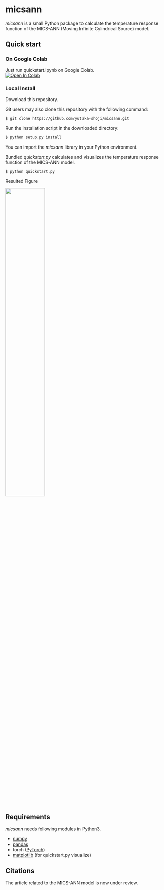 # micsann

*micsann* is a small Python package to calculate the temperature response function of the MICS-ANN (Moving Infinite Cylindrical Source) model.

## Quick start

### On Google Colab

Just run quickstart.ipynb on Google Colab.   
[![Open In Colab](https://colab.research.google.com/assets/colab-badge.svg)](https://colab.research.google.com/github/yutaka-shoji/micsann/blob/main/quickstart.ipynb)

### Local Install

Download this repository.

Git users may also clone this repository with the following command:

```sh
$ git clone https://github.com/yutaka-shoji/micsann.git
```

Run the installation script in the downloaded directory:

```sh
$ python setup.py install
```

You can import the *micsann* library in your Python environment.

Bundled *quickstart.py* calculates and visualizes the temperature response function of the MICS-ANN model.

```sh
$ python quickstart.py
```

Resulted Figure

<img src="https://user-images.githubusercontent.com/52145911/114144828-b4854b80-9950-11eb-8f9c-a4f9a43f58c3.png" width=50%>

## Requirements

*micsann* needs following modules in Python3.

- [numpy](https://numpy.org)
- [pandas](https://pandas.pydata.org)
- torch ([PyTorch](https://pytorch.org))
- [matplotlib](https://matplotlib.org) (for quickstart.py visualize)

## Citations

The article related to the MICS-ANN model is now under review.
